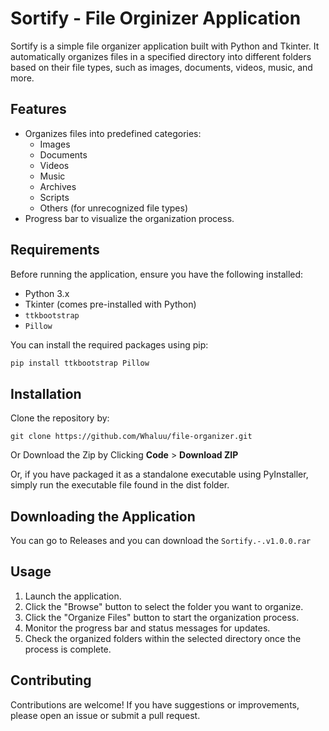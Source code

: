# Sortify - File Orginizer Application

Sortify is a simple file organizer application built with Python and Tkinter. It automatically organizes files in a specified directory into different folders based on their file types, such as images, documents, videos, music, and more.

## Features

- Organizes files into predefined categories:
  - Images
  - Documents
  - Videos
  - Music
  - Archives
  - Scripts
  - Others (for unrecognized file types)
- Progress bar to visualize the organization process.

## Requirements

Before running the application, ensure you have the following installed:

- Python 3.x
- Tkinter (comes pre-installed with Python)
- `ttkbootstrap`
- `Pillow`

You can install the required packages using pip:

```bash
pip install ttkbootstrap Pillow
```

## Installation
Clone the repository by:
``` Clone the repository:
git clone https://github.com/Whaluu/file-organizer.git
```

Or Download the Zip by Clicking <b>Code</b> > <b>Download ZIP</b>

Or, if you have packaged it as a standalone executable using PyInstaller, simply run the executable file found in the dist folder.

## Downloading the Application
You can go to Releases and you can download the `Sortify.-.v1.0.0.rar`

## Usage
1. Launch the application.
2. Click the "Browse" button to select the folder you want to organize.
3. Click the "Organize Files" button to start the organization process.
4. Monitor the progress bar and status messages for updates.
5. Check the organized folders within the selected directory once the process is complete.

## Contributing
Contributions are welcome! If you have suggestions or improvements, please open an issue or submit a pull request.
